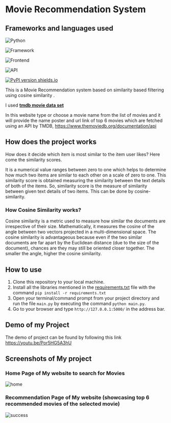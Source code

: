
# Movie Recommendation System
  ## Frameworks and languages used 

![Python](https://img.shields.io/badge/Python-3.8-FFD59E)

![Framework](https://img.shields.io/badge/Framework-Flask-646FD4)

![Frontend](https://img.shields.io/badge/Frontend-HTML/CSS/JS-B7E5DD)

![API](https://img.shields.io/badge/API-TMDB-7D1E6A)

[![PyPI version shields.io](https://img.shields.io/pypi/v/trains-jupyter-plugin.svg)](https://img.shields.io/pypi/v/trains-jupyter-plugin.svg)

This is a Movie Recommendation system based on similarity based filtering using cosine similarity .

I used **[tmdb movie data set](https://www.kaggle.com/datasets/tmdb/tmdb-movie-metadata)** 

In this website type or choose a movie name from the list of movies and it will provide the name poster and url link of top 6 movies which are fetched using an API by TMDB, https://www.themoviedb.org/documentation/api

## How does the project works 

   How does it decide which item is most similar to the item user likes? Here come the similarity scores.
   
   It is a numerical value ranges between zero to one which helps to determine how much two items are similar to each other on a scale of zero to one. This similarity score is obtained measuring the similarity between the text details of both of the items. So, similarity score is the measure of similarity between given text details of two items. This can be done by cosine-similarity.

   ### How Cosine Similarity works?
  Cosine similarity is a metric used to measure how similar the documents are irrespective of their size. Mathematically, it measures the cosine of the angle between two vectors projected in a multi-dimensional space. The cosine similarity is advantageous because even if the two similar documents are far apart by the Euclidean distance (due to the size of the document), chances are they may still be oriented closer together. The smaller the angle, higher the cosine similarity.

## How to use

1. Clone this repository to your local machine.
2. Install all the libraries mentioned in the [requirements.txt](https://github.com/ANUDARSHI/movie-recommender/blob/main/requirements.txt) file with the command `pip install -r requirements.txt`
4. Open your terminal/command prompt from your project directory and run the file `main.py` by executing the command `python main.py`.
5. Go to your browser and type `http://127.0.0.1:5000/` in the address bar.

## Demo of my Project

The demo of project can be found by following this link https://youtu.be/Por5HG5A3hU
## Screenshots of My project

### Home Page of My website to search for Movies
![home](https://user-images.githubusercontent.com/89626174/170729941-2fcc6098-c1a7-4f66-895e-4902083e1605.jpg)

### Recommendation Page of My website (showcasing top 6 recommended movies of the selected movie)
![success](https://user-images.githubusercontent.com/89626174/170729955-c646a7b5-699c-4897-aa7c-c484da30f5a4.jpg)
